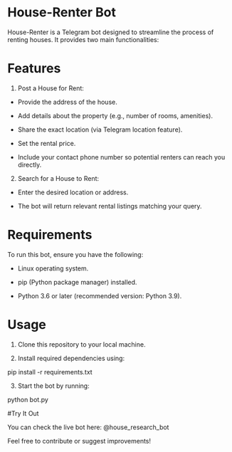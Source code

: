 # House-Renter Bot

House-Renter is a Telegram bot designed to streamline the process of renting houses. It provides two main functionalities:

# Features

1. Post a House for Rent:

 * Provide the address of the house.
  
 * Add details about the property (e.g., number of rooms, amenities).
  
 * Share the exact location (via Telegram location feature).
  
 * Set the rental price.
  
 * Include your contact phone number so potential renters can reach you directly.

2. Search for a House to Rent:

 * Enter the desired location or address.
  
 * The bot will return relevant rental listings matching your query.

# Requirements

To run this bot, ensure you have the following:

 * Linux operating system.
  
 * pip (Python package manager) installed.
  
 * Python 3.6 or later (recommended version: Python 3.9).

# Usage

1. Clone this repository to your local machine.

2. Install required dependencies using:

pip install -r requirements.txt

3. Start the bot by running:

python bot.py

#Try It Out

You can check the live bot here: @house_research_bot

Feel free to contribute or suggest improvements!

